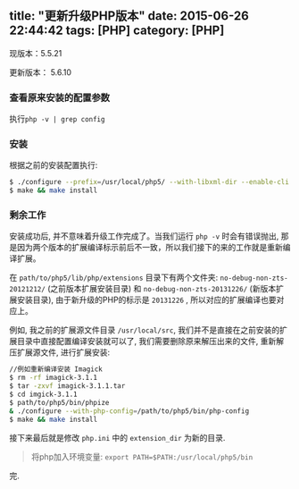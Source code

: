 title: "更新升级PHP版本"
date: 2015-06-26 22:44:42
tags: [PHP]
category: [PHP]
---

现版本：5.5.21

更新版本： 5.6.10


### 查看原来安装的配置参数

执行`php -v | grep config`

### 安装

根据之前的安装配置执行:

```bash
$ ./configure --prefix=/usr/local/php5/ --with-libxml-dir --enable-cli --enable-fpm --with-mysqli --with-gettext --enable-mbstring --with-mcrypt --with-openssl --disable-debug --enable-opcache --with-pdo-mysql --with-mysql
$ make && make install
```

### 剩余工作

安装成功后, 并不意味着升级工作完成了。当我们运行 `php -v` 时会有错误抛出, 那是因为两个版本的扩展编译标示前后不一致，所以我们接下的来的工作就是重新编译扩展。

在 `path/to/php5/lib/php/extensions` 目录下有两个文件夹: `no-debug-non-zts-20121212/` (之前版本扩展安装目录) 和 `no-debug-non-zts-20131226/` (新版本扩展安装目录), 由于新升级的PHP的标示是 `20131226` , 所以对应的扩展编译也要对应上。

例如, 我之前的扩展源文件目录 `/usr/local/src`, 我们并不是直接在之前安装的扩展目录中直接配置编译安装就可以了, 我们需要删除原来解压出来的文件, 重新解压扩展源文件, 进行扩展安装:

```bash
//例如重新编译安装 Imagick
$ rm -rf imagick-3.1.1
$ tar -zxvf imagick-3.1.1.tar
$ cd imgick-3.1.1
$ path/to/php5/bin/phpize
& ./configure --with-php-config=/path/to/php5/bin/php-config
$ make && make install
```

接下来最后就是修改 `php.ini` 中的 `extension_dir` 为新的目录.

> 将php加入环境变量: `export PATH=$PATH:/usr/local/php5/bin`

完.
